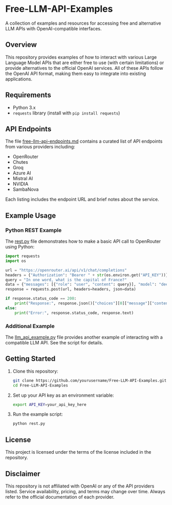 # Free-LLM-API-Examples

A collection of examples and resources for accessing free and alternative LLM APIs with OpenAI-compatible interfaces.

## Overview

This repository provides examples of how to interact with various Large Language Model APIs that are either free to use (with certain limitations) or provide alternatives to the official OpenAI services. All of these APIs follow the OpenAI API format, making them easy to integrate into existing applications.

## Requirements

- Python 3.x
- `requests` library (install with `pip install requests`)

## API Endpoints

The file [free-llm-api-endpoints.md](free-llm-api-endpoints.md) contains a curated list of API endpoints from various providers including:

- OpenRouter
- Chutes
- Groq
- Azure AI
- Mistral AI
- NVIDIA
- SambaNova

Each listing includes the endpoint URL and brief notes about the service.

## Example Usage

### Python REST Example

The [rest.py](rest.py) file demonstrates how to make a basic API call to OpenRouter using Python:

```python
import requests
import os

url = "https://openrouter.ai/api/v1/chat/completions"
headers = {"Authorization": "Bearer " + str(os.environ.get("API_KEY"))}
query = "In one word, what is the capital of France?"
data = {"messages": [{"role": "user", "content": query}], "model": "deepseek/deepseek-chat-v3-0324:free"}
response = requests.post(url, headers=headers, json=data)

if response.status_code == 200:
    print("Response:", response.json()["choices"][0]["message"]["content"])
else:
    print("Error:", response.status_code, response.text)
```

### Additional Example

The [llm_api_example.py](llm_api_example.py) file provides another example of interacting with a compatible LLM API. See the script for details.

## Getting Started

1. Clone this repository:
   ```bash
   git clone https://github.com/yourusername/Free-LLM-API-Examples.git
   cd Free-LLM-API-Examples
   ```

2. Set up your API key as an environment variable:
   ```bash
   export API_KEY=your_api_key_here
   ```

3. Run the example script:
   ```bash
   python rest.py
   ```

## License

This project is licensed under the terms of the license included in the repository.

## Disclaimer

This repository is not affiliated with OpenAI or any of the API providers listed. Service availability, pricing, and terms may change over time. Always refer to the official documentation of each provider.